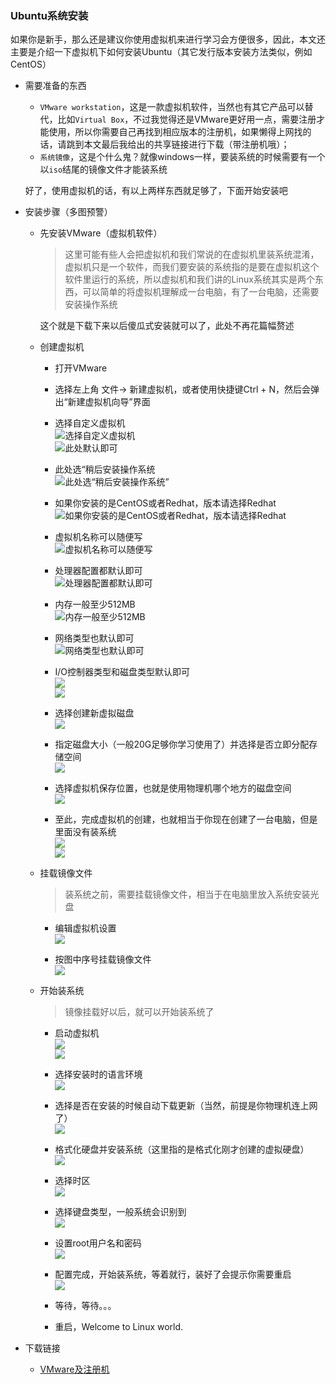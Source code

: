 ### Ubuntu系统安装

如果你是新手，那么还是建议你使用虚拟机来进行学习会方便很多，因此，本文还主要是介绍一下虚拟机下如何安装Ubuntu（其它发行版本安装方法类似，例如CentOS）

- 需要准备的东西
  - `VMware workstation`，这是一款虚拟机软件，当然也有其它产品可以替代，比如`Virtual Box`，不过我觉得还是VMware更好用一点，需要注册才能使用，所以你需要自己再找到相应版本的注册机，如果懒得上网找的话，请跳到本文最后我给出的共享链接进行下载（带注册机哦）； 
  - `系统镜像`，这是个什么鬼？就像windows一样，要装系统的时候需要有一个以`iso`结尾的镜像文件才能装系统 

  好了，使用虚拟机的话，有以上两样东西就足够了，下面开始安装吧

- 安装步骤（多图预警）
  - 先安装VMware（虚拟机软件） 

    > 这里可能有些人会把虚拟机和我们常说的在虚拟机里装系统混淆，虚拟机只是一个软件，而我们要安装的系统指的是要在虚拟机这个软件里运行的系统，所以虚拟机和我们讲的Linux系统其实是两个东西，可以简单的将虚拟机理解成一台电脑，有了一台电脑，还需要安装操作系统    

    这个就是下载下来以后傻瓜式安装就可以了，此处不再花篇幅赘述

  - 创建虚拟机
    - 打开VMware
    - 选择左上角 文件-> 新建虚拟机，或者使用快捷键Ctrl + N，然后会弹出“新建虚拟机向导”界面 

    - 选择自定义虚拟机  
    ![选择自定义虚拟机](./img/1.1/1.1-1.png)   
    ![此处默认即可](./img/1.1/1.1-2.png) 

    - 此处选“稍后安装操作系统  
    ![此处选“稍后安装操作系统”](./img/1.1/1.1-3.png) 

    - 如果你安装的是CentOS或者Redhat，版本请选择Redhat  
    ![如果你安装的是CentOS或者Redhat，版本请选择Redhat](./img/1.1/1.1-4.png) 

    - 虚拟机名称可以随便写  
    ![虚拟机名称可以随便写](./img/1.1/1.1-5.png) 

    - 处理器配置都默认即可  
    ![处理器配置都默认即可](./img/1.1/1.1-6.png) 

    - 内存一般至少512MB   
    ![内存一般至少512MB](./img/1.1/1.1-7.png) 

    - 网络类型也默认即可   
    ![网络类型也默认即可](./img/1.1/1.1-8.png) 

    - I/O控制器类型和磁盘类型默认即可   
    ![](./img/1.1/1.1-9.png)   
    ![](./img/1.1/1.1-10.png) 

    - 选择创建新虚拟磁盘   
    ![](./img/1.1/1.1-11.png) 

    - 指定磁盘大小（一般20G足够你学习使用了）并选择是否立即分配存储空间   
    ![](./img/1.1/1.1-12.png) 

    - 选择虚拟机保存位置，也就是使用物理机哪个地方的磁盘空间  
    ![](./img/1.1/1.1-13.png) 

    - 至此，完成虚拟机的创建，也就相当于你现在创建了一台电脑，但是里面没有装系统   
    ![](./img/1.1/1.1-14.png)   
    ![](./img/1.1/1.1-15.png)   

  - 挂载镜像文件  
    > 装系统之前，需要挂载镜像文件，相当于在电脑里放入系统安装光盘  
    - 编辑虚拟机设置  
    ![](./img/1.1/1.1-16.png)   

    - 按图中序号挂载镜像文件  
    ![](./img/1.1/1.1-17.png)   


  - 开始装系统  
    > 镜像挂载好以后，就可以开始装系统了  
    - 启动虚拟机  
    ![](./img/1.1/1.1-18.png)   
    ![](./img/1.1/1.1-19.png)   

    - 选择安装时的语言环境   
    ![](./img/1.1/1.1-20.png)   

    - 选择是否在安装的时候自动下载更新（当然，前提是你物理机连上网了）   
    ![](./img/1.1/1.1-21.png)   

    - 格式化硬盘并安装系统（这里指的是格式化刚才创建的虚拟硬盘）   
    ![](./img/1.1/1.1-22.png)   

    - 选择时区   
    ![](./img/1.1/1.1-23.png)   

    - 选择键盘类型，一般系统会识别到    
    ![](./img/1.1/1.1-24.png)   

    - 设置root用户名和密码   
    ![](./img/1.1/1.1-25.png)   

    - 配置完成，开始装系统，等着就行，装好了会提示你需要重启   
    ![](./img/1.1/1.1-26.png)   

    - 等待，等待。。。   
    - 重启，Welcome to Linux world.

- 下载链接
  - [VMware及注册机](http://pan.baidu.com/s/1qWBX7qc)